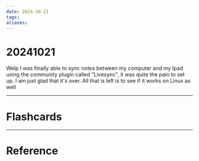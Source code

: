 ```yaml
---
date: 2024-10-21
tags: 
aliases:
---
```

# 20241021
Welp I was finally able to sync notes between my computer and my Ipad using the community plugin called "Livesync", it was quite the pain to set up. I am just glad that it's over. All that is left is to see if it works on Linux as well


---
# Flashcards



---
# Reference
